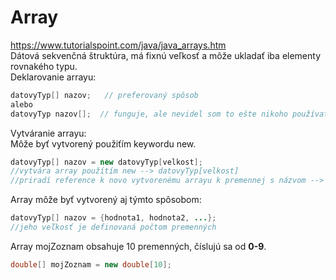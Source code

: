 # Array
https://www.tutorialspoint.com/java/java_arrays.htm <br>
Dátová sekvenčná štruktúra, má fixnú veľkosť a môže ukladať iba elementy rovnakého typu. <br>
Deklarovanie arrayu:
```java
datovyTyp[] nazov;   // preferovaný spôsob
alebo
datovyTyp nazov[];  // funguje, ale nevidel som to ešte nikoho používať v Jave 🙃
```
Vytváranie arrayu: <br>
Môže byť vytvorený použiťím keywordu new. 
```java
datovyTyp[] nazov = new datovyTyp[velkost];
//vytvára array použítím new --> datovyTyp[velkost]
//priradí reference k novo vytvorenému arrayu k premennej s názvom --> nazov
```
Array môže byť vytvorený aj týmto spôsobom:
```java
datovyTyp[] nazov = {hodnota1, hodnota2, ...};
//jeho veľkosť je definovaná počtom premenných
```
Array mojZoznam obsahuje 10 premenných, číslujú sa od **0-9**.
```java
double[] mojZoznam = new double[10];
```
